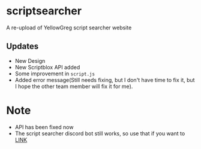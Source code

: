# scriptsearcher
A re-upload of YellowGreg script searcher website 

## Updates
- New Design
- New Scriptblox API added
- Some improvement in `script.js`
- Added error message(Still needs fixing, but I don't have time to fix it, but I hope the other team member will fix it for me).

# Note
- API has been fixed now
- The script searcher discord bot still works, so use that if you want to [LINK](https://github.com/AdvanceFTeam/Script_Searcher_Discord_Bot)
